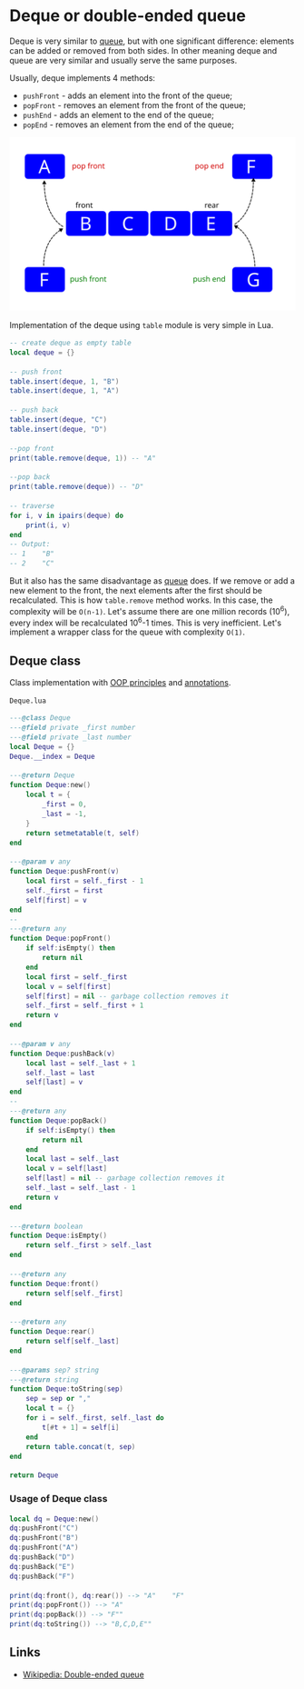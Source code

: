 <!-- Description: Deque or double-ended queue abstract data structure in Lua language. Implementation of push front, push back, pop front and pop back methods. -->

# Deque or double-ended queue

Deque is very similar to [queue](/post/queue.html), but with one significant
difference: elements can be added or removed from both sides. In other meaning
deque and queue are very similar and usually serve the same purposes.

Usually, deque implements 4 methods:

- `pushFront` - adds an element into the front of the queue;
- `popFront` - removes an element from the front of the queue;
- `pushEnd` - adds an element to the end of the queue;
- `popEnd` - removes an element from the end of the queue;

![Figure 01: Deque illustration](/assets//img/deque01.svg)

Implementation of the deque using `table` module is very simple in Lua.

```lua
-- create deque as empty table
local deque = {}

-- push front
table.insert(deque, 1, "B")
table.insert(deque, 1, "A")

-- push back
table.insert(deque, "C")
table.insert(deque, "D")

--pop front
print(table.remove(deque, 1)) -- "A"

--pop back
print(table.remove(deque)) -- "D"

-- traverse
for i, v in ipairs(deque) do
	print(i, v)
end
-- Output:
-- 1	"B"
-- 2	"C"
```

But it also has the same disadvantage as [queue](/post/queue.html)
does. If we remove or add a new element to the front, the next elements after
the first should be recalculated. This is how `table.remove`
method works. In this case, the complexity will be `O(n-1)`. Let's assume there
are one million records (10<sup>6</sup>), every index will be recalculated
10<sup>6</sup>-1 times. This is very inefficient. Let's implement a wrapper
class for the queue with complexity `O(1)`.

## Deque class

Class implementation with [OOP principles](/post/object-oriented-programming-in-lua.html) and
[annotations](/post/object-oriented-programming-in-lua.html#annotations).

`Deque.lua`

```lua
---@class Deque
---@field private _first number
---@field private _last number
local Deque = {}
Deque.__index = Deque

---@return Deque
function Deque:new()
	local t = {
		_first = 0,
		_last = -1,
	}
	return setmetatable(t, self)
end

---@param v any
function Deque:pushFront(v)
	local first = self._first - 1
	self._first = first
	self[first] = v
end
--
---@return any
function Deque:popFront()
	if self:isEmpty() then
		return nil
	end
	local first = self._first
	local v = self[first]
	self[first] = nil -- garbage collection removes it
	self._first = self._first + 1
	return v
end

---@param v any
function Deque:pushBack(v)
	local last = self._last + 1
	self._last = last
	self[last] = v
end
--
---@return any
function Deque:popBack()
	if self:isEmpty() then
		return nil
	end
	local last = self._last
	local v = self[last]
	self[last] = nil -- garbage collection removes it
	self._last = self._last - 1
	return v
end

---@return boolean
function Deque:isEmpty()
	return self._first > self._last
end

---@return any
function Deque:front()
	return self[self._first]
end

---@return any
function Deque:rear()
	return self[self._last]
end

---@params sep? string
---@return string
function Deque:toString(sep)
	sep = sep or ","
	local t = {}
	for i = self._first, self._last do
		t[#t + 1] = self[i]
	end
	return table.concat(t, sep)
end

return Deque
```

### Usage of Deque class

```lua
local dq = Deque:new()
dq:pushFront("C")
dq:pushFront("B")
dq:pushFront("A")
dq:pushBack("D")
dq:pushBack("E")
dq:pushBack("F")

print(dq:front(), dq:rear()) --> "A"	"F"
print(dq:popFront()) --> "A"
print(dq:popBack()) --> "F""
print(dq:toString()) --> "B,C,D,E""
```

## Links

- [Wikipedia: Double-ended queue](https://en.wikipedia.org/wiki/Double-ended_queue)